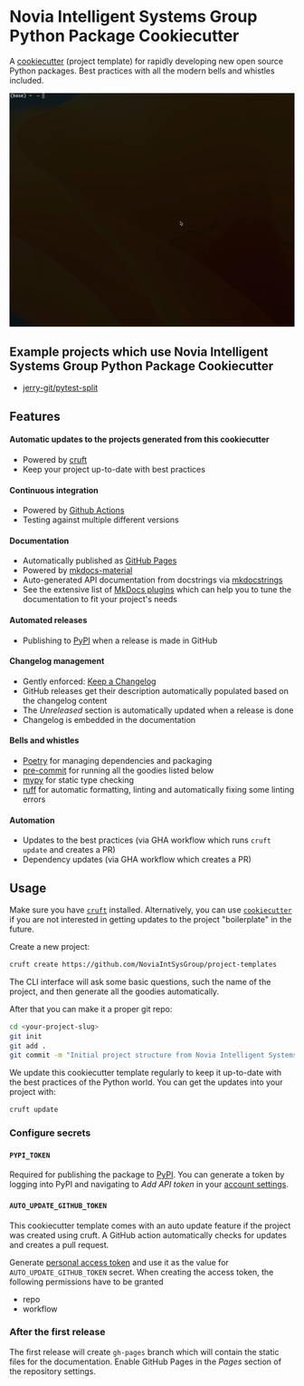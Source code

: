 # Novia Intelligent Systems Group Python Package Cookiecutter

A [cookiecutter](https://cookiecutter.readthedocs.io/en/latest/README.html) (project template) for rapidly developing new open source Python packages. Best practices with all the modern bells and whistles included.

![Demo](https://github.com/NoviaIntSysGroup/project-templates/raw/master/demo.gif)

## Example projects which use Novia Intelligent Systems Group Python Package Cookiecutter
* [jerry-git/pytest-split](https://github.com/jerry-git/pytest-split)

## Features

#### Automatic updates to the projects generated from this cookiecutter

* Powered by [cruft](https://cruft.github.io/cruft/)
* Keep your project up-to-date with best practices

#### Continuous integration

* Powered by [Github Actions](https://github.com/features/actions)
* Testing against multiple different versions

#### Documentation

* Automatically published as [GitHub Pages](https://pages.github.com/)
* Powered by [mkdocs-material](https://github.com/squidfunk/mkdocs-material)
* Auto-generated API documentation from docstrings via [mkdocstrings](https://github.com/mkdocstrings/mkdocstrings)
* See the extensive list of [MkDocs plugins](https://github.com/mkdocs/mkdocs/wiki/MkDocs-Plugins) which can help you
 to tune the documentation to fit your project's needs

#### Automated releases

* Publishing to [PyPI](https://pypi.org/) when a release is made in GitHub

#### Changelog management

* Gently enforced: [Keep a Changelog](https://keepachangelog.com/en/1.0.0/)
* GitHub releases get their description automatically populated based on the changelog content
* The _Unreleased_ section is automatically updated when a release is done
* Changelog is embedded in the documentation

#### Bells and whistles

* [Poetry](https://python-poetry.org/docs/) for managing dependencies and packaging
* [pre-commit](https://pre-commit.com/) for running all the goodies listed below
* [mypy](https://flake8.pycqa.org/en/latest/) for static type checking
* [ruff](https://beta.ruff.rs/docs/) for automatic formatting, linting and automatically fixing some linting errors

#### Automation

* Updates to the best practices (via GHA workflow which runs `cruft update` and creates a PR)
* Dependency updates (via GHA workflow which creates a PR)

## Usage

Make sure you have [`cruft`](https://github.com/cruft/cruft#installation) installed. Alternatively, you can use
 [`cookiecutter`](https://cookiecutter.readthedocs.io/en/latest/installation.html) if you are not interested in
  getting updates to the project "boilerplate" in the future.

Create a new project:

```sh
cruft create https://github.com/NoviaIntSysGroup/project-templates
```

The CLI interface will ask some basic questions, such the name of the project, and then generate all the goodies
 automatically.

After that you can make it a proper git repo:

```sh
cd <your-project-slug>
git init
git add .
git commit -m "Initial project structure from Novia Intelligent Systems Group Python Package cookiecutter"
```

We update this cookiecutter template regularly to keep it up-to-date with the best practices of the Python world. You
 can get the updates into your project with:

```sh
cruft update
```

### Configure secrets

#### `PYPI_TOKEN`

Required for publishing the package to [PyPI](https://pypi.org/). You can generate a token by logging into PyPI and
 navigating to _Add API token_ in your [account settings](https://pypi.org/manage/account/).

#### `AUTO_UPDATE_GITHUB_TOKEN`

This cookiecutter template comes with an auto update feature if the project was created using cruft.
A GitHub action automatically checks for updates and creates a pull request.

Generate [personal access token](https://docs.github.com/en/github/authenticating-to-github/keeping-your-account-and-data-secure/creating-a-personal-access-token)
and use it as the value for `AUTO_UPDATE_GITHUB_TOKEN` secret. When creating the access token, the following
 permissions have to be granted

* repo
* workflow

### After the first release

The first release will create `gh-pages` branch which will contain the static files for the documentation. Enable GitHub
 Pages in the _Pages_ section of the repository settings.
